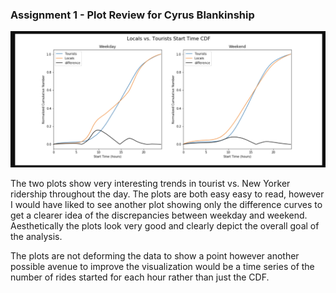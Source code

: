 ### Assignment 1 - Plot Review for Cyrus Blankinship


![Alt text](Cyrus_plot.png)

The two plots show very interesting trends in tourist vs. New Yorker ridership throughout the day. The plots are both easy
easy to read, however I would have liked to see another plot showing only the difference curves to get a clearer idea of 
the discrepancies between weekday and weekend. Aesthetically the plots look very good and clearly depict the overall goal
of the analysis. 

The plots are not deforming the data to show a point however another possible avenue to improve the visualization would be
a time series of the number of rides started for each hour rather than just the CDF.
